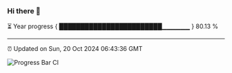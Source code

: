### Hi there 👋

⏳ Year progress { ████████████████████████▁▁▁▁▁▁ } 80.13 %

---

⏰ Updated on Sun, 20 Oct 2024 06:43:36 GMT

![Progress Bar CI](https://github.com/IshwaranRudhara/GIT-ACTION/workflows/Progress%20Bar%20CI/badge.svg)
